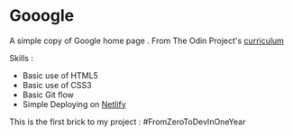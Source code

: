 # Gooogle

A simple copy of Google home page .
From The Odin Project's [curriculum](http://www.theodinproject.com/courses/web-development-101/lessons/html-css)


Skills : 
 - Basic use of HTML5
 - Basic use of CSS3
 - Basic Git flow
 - Simple Deploying on [Netlify](https://netlify.com)
 
 This is the first brick to my project : #FromZeroToDevInOneYear
